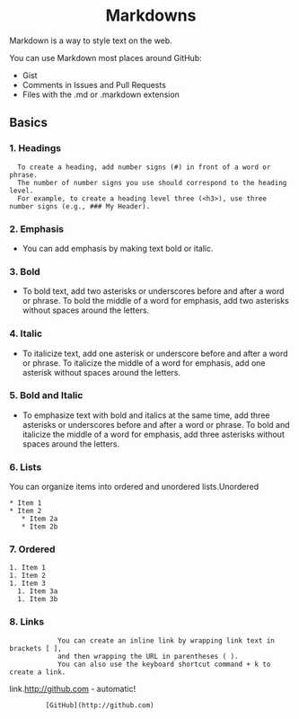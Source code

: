 # <center> Markdowns </center>

Markdown is a way to style text on the web. 

You can use Markdown most places around GitHub:
* Gist
* Comments in Issues and Pull Requests
* Files with the .md or .markdown extension

## Basics

### 1. **Headings**
      To create a heading, add number signs (#) in front of a word or phrase. 
      The number of number signs you use should correspond to the heading level. 
      For example, to create a heading level three (<h3>), use three number signs (e.g., ### My Header).


### 2. **Emphasis**
  * You can add emphasis by making text bold or italic.

### 3. **Bold**
  * To bold text, add two asterisks or underscores before and after a word or phrase. To bold the middle of a word for emphasis, add two asterisks without spaces around the letters.

### 4. **Italic**
  * To italicize text, add one asterisk or underscore before and after a word or phrase. To italicize the middle of a word for emphasis, add one asterisk without spaces around the letters.

### 5. **Bold and Italic**

  * To emphasize text with bold and italics at the same time, add three asterisks or underscores before and after a word or phrase. To bold and italicize the middle of a word for emphasis, add three asterisks without spaces around the letters.

### 6. **Lists**

You can organize items into ordered and unordered lists.Unordered

    * Item 1
    * Item 2
       * Item 2a
       * Item 2b

### 7. **Ordered**
    1. Item 1
    1. Item 2
    1. Item 3
      1. Item 3a
      1. Item 3b

### 8. **Links**

                You can create an inline link by wrapping link text in brackets [ ], 
                and then wrapping the URL in parentheses ( ). 
                You can also use the keyboard shortcut command + k to create a link.  

link.http://github.com - automatic!

             [GitHub](http://github.com)


